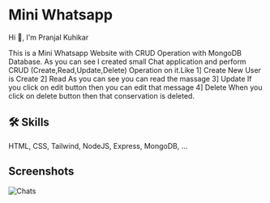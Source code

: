 
# Mini Whatsapp

Hi 👋, I'm Pranjal Kuhikar

This is a Mini Whatsapp Website with CRUD Operation with MongoDB Database. As you can see I created small Chat application and perform CRUD (Create,Read,Update,Delete) Operation on it.Like 1] Create New User is Create 2] Read As you can see you can read the massage 3] Update If you click on edit button then you can edit that message 4] Delete When you click on delete button then that conservation is deleted.

## 🛠 Skills
HTML, CSS, Tailwind, NodeJS, Express, MongoDB, ...


## Screenshots

![Chats](https://github.com/pranjalkuhikar/My_Stuff/assets/99873964/de803868-39aa-4dc8-a3e4-360402c81283)



